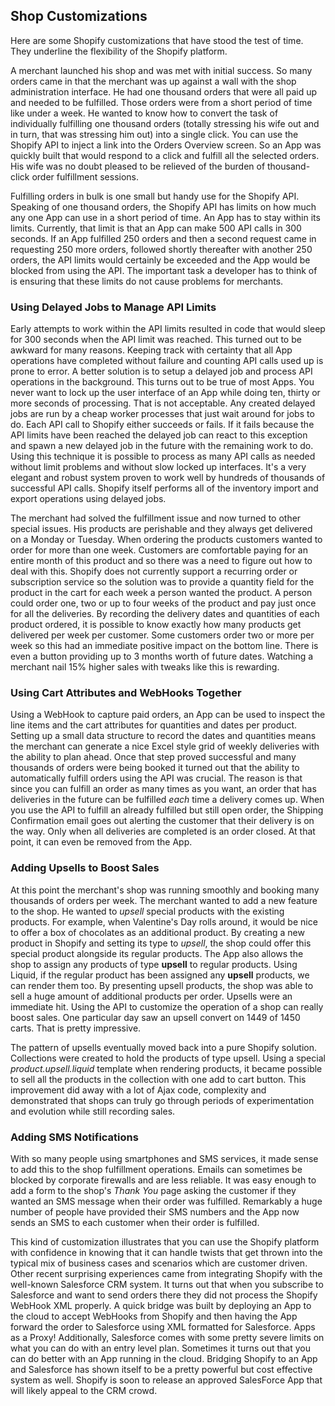 ## Shop Customizations ##

Here are some Shopify customizations that have stood the test of time. They underline the flexibility of the Shopify platform. 

A merchant launched his shop and was met with initial success. So many orders came in that the merchant was up against a wall with the shop administration interface. He had one thousand orders that were all paid up and needed to be fulfilled. Those orders were from a short period of time like under a week. He wanted to know how to convert the task of individually fulfilling one thousand orders (totally stressing his wife out and in turn, that was stressing him out) into a single click. You can use the Shopify API to inject a link into the Orders Overview screen. So an App was quickly built that would respond to a click and fulfill all the selected orders. His wife was no doubt pleased to be relieved of the burden of thousand-click order fulfillment sessions. 

Fulfilling orders in bulk is one small but handy use for the Shopify API. Speaking of one thousand orders, the Shopify API has limits on how much any one App can use in a short period of time. An App has to stay within its limits. Currently, that limit is that an App can make 500 API calls in 300 seconds. If an App fulfilled 250 orders and then a second request came in requesting 250 more orders, followed shortly thereafter with another 250 orders, the API limits would certainly be exceeded and the App would be blocked from using the API. The important task a developer has to think of is ensuring  that these limits do not cause problems for merchants.

### Using Delayed Jobs to Manage API Limits ###

Early attempts to work within the API limits resulted in code that would sleep for 300 seconds when the API limit was reached. This turned out to be awkward for many reasons. Keeping track with certainty that all App operations have completed without failure and counting API calls used up is prone to error. A better solution is to setup a delayed job and process API operations in the background. This turns out to be true of most Apps. You never want to lock up the user interface of an App while doing ten, thirty or more seconds of processing. That is not acceptable. Any created delayed jobs are run by a cheap worker processes that just wait around for jobs to do. Each API call to Shopify either succeeds or fails. If it fails because the API limits have been reached the delayed job can react to this exception and spawn a new delayed job in the future with the remaining work to do. Using this technique it is possible to process as many API calls as needed without limit problems and without slow locked up interfaces. It's a very elegant and robust system proven to work well by hundreds of thousands of successful API calls. Shopify itself performs all of the inventory import and export operations using delayed jobs.

The merchant had solved the fulfillment issue and now turned to other special issues. His products are perishable and they always get delivered on a Monday or Tuesday. When ordering the products customers wanted to order for more than one week. Customers are comfortable paying for an entire month of this product and so there was a need to figure out how to deal with this. Shopify does not currently support a recurring order or subscription service so the solution was to provide a quantity field for the product in the cart for each week a person wanted the product. A person could order one, two or up to four weeks of the product and pay just once for all the deliveries. By recording the delivery dates and quantities of each product ordered, it is possible to know exactly how many products get delivered per week per customer. Some customers order two or more per week so this had an immediate positive impact on the bottom line. There is even a button providing up to 3 months worth of future dates. Watching a merchant nail 15% higher sales with tweaks like this is rewarding.

### Using Cart Attributes and WebHooks Together ###

Using a WebHook to capture paid orders, an App can be used to inspect the line items and the cart attributes for quantities and dates per product. Setting up a small data structure to record the dates and quantities means the merchant can generate a nice Excel style grid of weekly deliveries with the ability to plan ahead. Once that step proved successful and many thousands of orders were being booked it turned out that the ability to automatically fulfill orders using the API was crucial. The reason is that since you can fulfill an order as many times as you want, an order that has deliveries in the future can be fulfilled *each* time a delivery comes up. When you use the API to fulfill an already fulfilled but still open order, the Shipping Confirmation email goes out alerting the customer that their delivery is on the way. Only when all deliveries are completed is an order closed. At that point, it can even be removed from the App.

### Adding Upsells to Boost Sales ###

At this point the merchant's shop was running smoothly and booking many thousands of orders per week. The merchant wanted to add a new feature to the shop. He wanted to *upsell* special products with the existing products. For example, when Valentine's Day rolls around, it would be nice to offer a box of chocolates as an additional product. By creating a new product in Shopify and setting its type to *upsell*, the shop could offer this special product alongside its regular products. The App also allows the shop to assign any products of type **upsell** to regular products. Using Liquid, if the regular product has been assigned any **upsell** products, we can render them too. By presenting upsell products, the shop was able to sell a huge amount of additional products per order. Upsells were an immediate hit. Using the API to customize the operation of a shop can really boost sales. One particular day saw an upsell convert on 1449 of 1450 carts. That is pretty impressive.

The pattern of upsells eventually moved back into a pure Shopify solution. Collections were created to hold the products of type upsell. Using a special _product.upsell.liquid_ template when rendering products, it became possible to sell all the products in the collection with one add to cart button. This improvement did away with a lot of Ajax code, complexity and demonstrated that shops can truly go through periods of experimentation and evolution while still recording sales.  

### Adding SMS Notifications ###

With so many people using smartphones and SMS services, it made sense to add this to the shop fulfillment operations. Emails can sometimes be blocked by corporate firewalls and are less reliable. It was easy enough to add a form to the shop's *Thank You* page asking the customer if they wanted an SMS message when their order was fulfilled. Remarkably a huge number of people have provided their SMS numbers and the App now sends an SMS to each customer when their order is fulfilled. 

This kind of customization illustrates that you can use the Shopify platform with confidence in knowing that it can handle twists that get thrown into the typical mix of business cases and scenarios which are customer driven. Other recent surprising experiences came from integrating Shopify with the well-known Salesforce CRM system. It turns out that when you subscribe to Salesforce and want to send orders there they did not process the Shopify WebHook XML properly. A quick bridge was built by deploying an App to the cloud to accept WebHooks from Shopify and then having the App forward the order to Salesforce using XML formatted for Salesforce. Apps as a Proxy! Additionally, Salesforce comes with some pretty severe limits on what you can do with an entry level plan. Sometimes it turns out that you can do better with an App running in the cloud. Bridging Shopify to an App and Salesforce has shown itself to be a pretty powerful but cost effective system as well. Shopify is soon to release an approved SalesForce App that will likely appeal to the CRM crowd.

